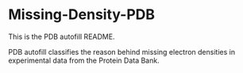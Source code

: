 # Missing-Density-PDB

This is the PDB autofill README.

PDB autofill classifies the reason behind missing electron densities in experimental data from the Protein Data Bank.
